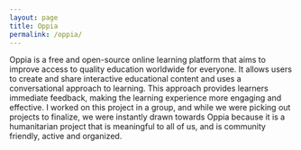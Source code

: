 ```yaml
---
layout: page
title: Oppia
permalink: /oppia/
---
```


Oppia is a free and open-source online learning platform that aims to improve access to quality education worldwide for everyone.
It allows users to create and share interactive educational content and uses a conversational approach to learning. This approach provides learners immediate feedback, making the learning experience more engaging and effective. I worked on this project in a group, and while we were picking out projects to finalize, we were instantly drawn towards Oppia because it is a humanitarian project that is meaningful to all of us, and is community friendly, active and organized.
